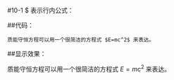 #10-1 $ 表示行内公式：

##代码：

	质能守恒方程可以用一个很简洁的方程式 $E=mc^2$ 来表达。

##显示效果：

质能守恒方程可以用一个很简洁的方程式 $E=mc^2$ 来表达。
